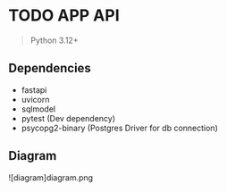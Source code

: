 # TODO APP API

> Python 3.12+

## Dependencies
- fastapi
- uvicorn
- sqlmodel
- pytest (Dev dependency)
- psycopg2-binary (Postgres Driver for db connection)

## Diagram

![diagram]diagram.png